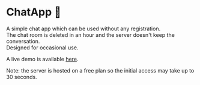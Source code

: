 # ChatApp 💬
A simple chat app which can be used without any registration.  
The chat room is deleted in an hour and the server doesn't keep the conversation.  
Designed for occasional use.

A live demo is available [here](https://lulkafe.github.io/ChatApp/).

Note: the server is hosted on a free plan so the initial access may take up to 30 seconds.
